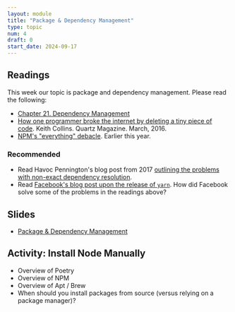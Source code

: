 ```yaml
---
layout: module
title: "Package & Dependency Management"
type: topic
num: 4
draft: 0
start_date: 2024-09-17
---
```


<style>
    .image {
        height: 400px;
    }
</style>

## Readings
This week our topic is package and dependency management. Please read the following:

* <a href="https://abseil.io/resources/swe-book/html/ch21.html" target="_blank">Chapter 21. Dependency Management</a>
* <a href="https://qz.com/646467/how-one-programmer-broke-the-internet-by-deleting-a-tiny-piece-of-code" target="_blank">How one programmer broke the internet by deleting a tiny piece of code</a>. Keith Collins. Quartz Magazine. March, 2016.
* <a href="https://socket.dev/blog/when-everything-becomes-too-much" target="_blank">NPM's "everything" debacle</a>. Earlier this year.

### Recommended
* Read Havoc Pennington's blog post from 2017 <a href="https://blog.ometer.com/2017/01/10/dear-package-managers-dependency-resolution-results-should-be-in-version-control/" target="_blank">outlining the problems with non-exact dependency resolution</a>.
* Read <a href="https://engineering.fb.com/2016/10/11/web/yarn-a-new-package-manager-for-javascript/" target="_blank">Facebook's blog post upon the release of `yarn`</a>. How did Facebook solve some of the problems in the readings above?


## Slides
* <a href="https://docs.google.com/presentation/d/1L7iqwWTZELObQ8vFDuB7aAc9Kkw5U1EN/edit?usp=sharing&ouid=113376576186080604800&rtpof=true&sd=true" target="_blank">Package & Dependency Management</a>


## Activity: Install Node Manually
* Overview of Poetry
* Overview of NPM
* Overview of Apt / Brew
* When should you install packages from source (versus relying on a package manager)?
